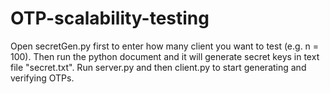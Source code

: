 # OTP-scalability-testing

Open secretGen.py first to enter how many client you want to test (e.g. n = 100).
Then run the python document and it will generate secret keys in text file "secret.txt".
Run server.py and then client.py to start generating and verifying OTPs.
